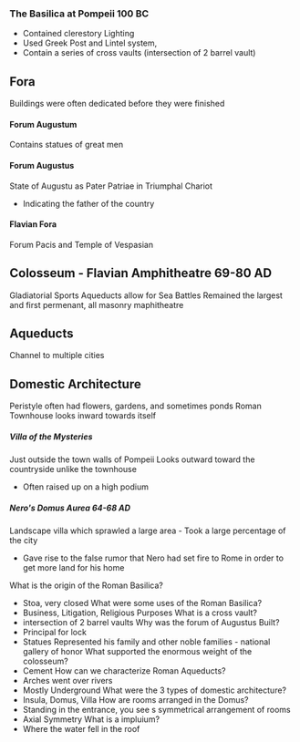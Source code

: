 ### The Basilica at Pompeii 100 BC
- Contained clerestory Lighting
- Used Greek Post and Lintel system,
- Contain a series of cross vaults (intersection of 2 barrel vault)


## Fora
Buildings were often dedicated before they were finished

#### Forum Augustum
Contains statues of great men
#### Forum Augustus
State of Augustu as Pater Patriae in Triumphal Chariot
- Indicating the father of the country

#### Flavian Fora
Forum Pacis and Temple of Vespasian


## Colosseum - Flavian Amphitheatre 69-80 AD
Gladiatorial Sports
Aqueducts allow for Sea Battles 
Remained the largest and first permenant, all masonry maphitheatre


## Aqueducts
Channel to multiple cities

## Domestic Architecture
Peristyle often had flowers, gardens, and sometimes ponds
Roman Townhouse looks inward towards itself

##### Villa of the Mysteries
Just outside the town walls of Pompeii
Looks outward toward the countryside unlike the townhouse
- Often raised up on a high podium

##### Nero's Domus Aurea 64-68 AD
Landscape villa which sprawled a large area - Took a large percentage of the city
- Gave rise to the false rumor that Nero had set fire to Rome in order to get more land for his home

What is the origin of the Roman Basilica?
- Stoa, very closed
What were some uses of the Roman Basilica?
- Business, Litigation, Religious Purposes
What is a cross vault?
- intersection of 2 barrel vaults
Why was the forum of Augustus Built?
- Principal for lock
- Statues Represented his family and other noble families - national gallery of honor
What supported the enormous weight of the colosseum?
- Cement
How can we characterize Roman Aqueducts?
- Arches went over rivers
- Mostly Underground
What were the 3 types of domestic architecture?
- Insula, Domus, Villa
How are rooms arranged in the Domus?
- Standing in the entrance, you see s symmetrical arrangement of rooms
- Axial Symmetry
What is a impluium?
- Where the water fell in the roof

